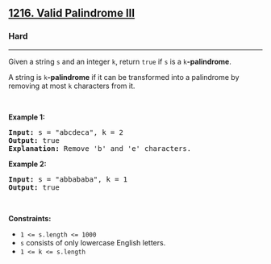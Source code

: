 <h2><a href="https://leetcode.com/problems/valid-palindrome-iii/">1216. Valid Palindrome III</a></h2><h3>Hard</h3><hr><div><p>Given a string <code>s</code> and an integer <code>k</code>, return <code>true</code> if <code>s</code> is a <code>k</code><strong>-palindrome</strong>.</p>

<p>A string is <code>k</code><strong>-palindrome</strong> if it can be transformed into a palindrome by removing at most <code>k</code> characters from it.</p>

<p>&nbsp;</p>
<p><strong class="example">Example 1:</strong></p>

<pre><strong>Input:</strong> s = "abcdeca", k = 2
<strong>Output:</strong> true
<strong>Explanation:</strong> Remove 'b' and 'e' characters.
</pre>

<p><strong class="example">Example 2:</strong></p>

<pre><strong>Input:</strong> s = "abbababa", k = 1
<strong>Output:</strong> true
</pre>

<p>&nbsp;</p>
<p><strong>Constraints:</strong></p>

<ul>
	<li><code>1 &lt;= s.length &lt;= 1000</code></li>
	<li><code>s</code> consists of only lowercase English letters.</li>
	<li><code>1 &lt;= k &lt;= s.length</code></li>
</ul>
</div>